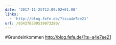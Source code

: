 ```yaml
---
date: '2017-11-25T12:09:02+01:00'
links:
  - 'http://blog.fefe.de/?ts=a4e7ee21'
url: /934378389519073280/
---
```

#Grundeinkommen http://blog.fefe.de/?ts=a4e7ee21
